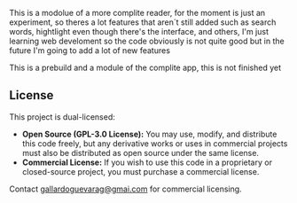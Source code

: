 This is a modolue of a more complite reader, for the moment is just an experiment, so theres a lot features that aren´t still added such as search words, hightlight even though there's the interface, and others, I'm just learning web develoment so the code obviously is not quite good but in the future I'm going to add a lot of new features

This is a prebuild and a module of the complite app, this is not finished yet
## License

This project is dual-licensed:

- **Open Source (GPL-3.0 License):** You may use, modify, and distribute this code freely, but any derivative works or uses in commercial projects must also be distributed as open source under the same license.
- **Commercial License:** If you wish to use this code in a proprietary or closed-source project, you must purchase a commercial license.

Contact gallardoguevarag@gmai.com for commercial licensing.

